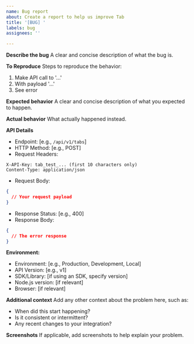 ```yaml
---
name: Bug report
about: Create a report to help us improve Tab
title: '[BUG] '
labels: bug
assignees: ''

---
```


**Describe the bug**
A clear and concise description of what the bug is.

**To Reproduce**
Steps to reproduce the behavior:
1. Make API call to '...'
2. With payload '...'
3. See error

**Expected behavior**
A clear and concise description of what you expected to happen.

**Actual behavior**
What actually happened instead.

**API Details**
- Endpoint: [e.g., `/api/v1/tabs`]
- HTTP Method: [e.g., POST]
- Request Headers:
```
X-API-Key: tab_test_... (first 10 characters only)
Content-Type: application/json
```
- Request Body:
```json
{
  // Your request payload
}
```
- Response Status: [e.g., 400]
- Response Body:
```json
{
  // The error response
}
```

**Environment:**
 - Environment: [e.g., Production, Development, Local]
 - API Version: [e.g., v1]
 - SDK/Library: [if using an SDK, specify version]
 - Node.js version: [if relevant]
 - Browser: [if relevant]

**Additional context**
Add any other context about the problem here, such as:
- When did this start happening?
- Is it consistent or intermittent?
- Any recent changes to your integration?

**Screenshots**
If applicable, add screenshots to help explain your problem.